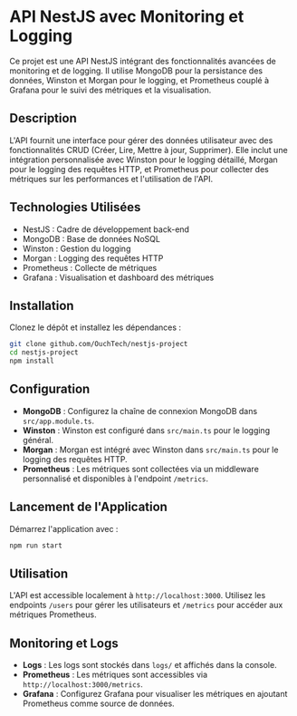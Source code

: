 
# API NestJS avec Monitoring et Logging

Ce projet est une API NestJS intégrant des fonctionnalités avancées de monitoring et de logging. Il utilise MongoDB pour la persistance des données, Winston et Morgan pour le logging, et Prometheus couplé à Grafana pour le suivi des métriques et la visualisation.

## Description

L'API fournit une interface pour gérer des données utilisateur avec des fonctionnalités CRUD (Créer, Lire, Mettre à jour, Supprimer). Elle inclut une intégration personnalisée avec Winston pour le logging détaillé, Morgan pour le logging des requêtes HTTP, et Prometheus pour collecter des métriques sur les performances et l'utilisation de l'API.

## Technologies Utilisées

- NestJS : Cadre de développement back-end
- MongoDB : Base de données NoSQL
- Winston : Gestion du logging
- Morgan : Logging des requêtes HTTP
- Prometheus : Collecte de métriques
- Grafana : Visualisation et dashboard des métriques

## Installation

Clonez le dépôt et installez les dépendances :

```bash
git clone github.com/OuchTech/nestjs-project
cd nestjs-project
npm install
```

## Configuration

- **MongoDB** : Configurez la chaîne de connexion MongoDB dans `src/app.module.ts`.
- **Winston** : Winston est configuré dans `src/main.ts` pour le logging général.
- **Morgan** : Morgan est intégré avec Winston dans `src/main.ts` pour le logging des requêtes HTTP.
- **Prometheus** : Les métriques sont collectées via un middleware personnalisé et disponibles à l'endpoint `/metrics`.

## Lancement de l'Application

Démarrez l'application avec :

```bash
npm run start
```

## Utilisation

L'API est accessible localement à `http://localhost:3000`. Utilisez les endpoints `/users` pour gérer les utilisateurs et `/metrics` pour accéder aux métriques Prometheus.

## Monitoring et Logs

- **Logs** : Les logs sont stockés dans `logs/` et affichés dans la console.
- **Prometheus** : Les métriques sont accessibles via `http://localhost:3000/metrics`.
- **Grafana** : Configurez Grafana pour visualiser les métriques en ajoutant Prometheus comme source de données.

